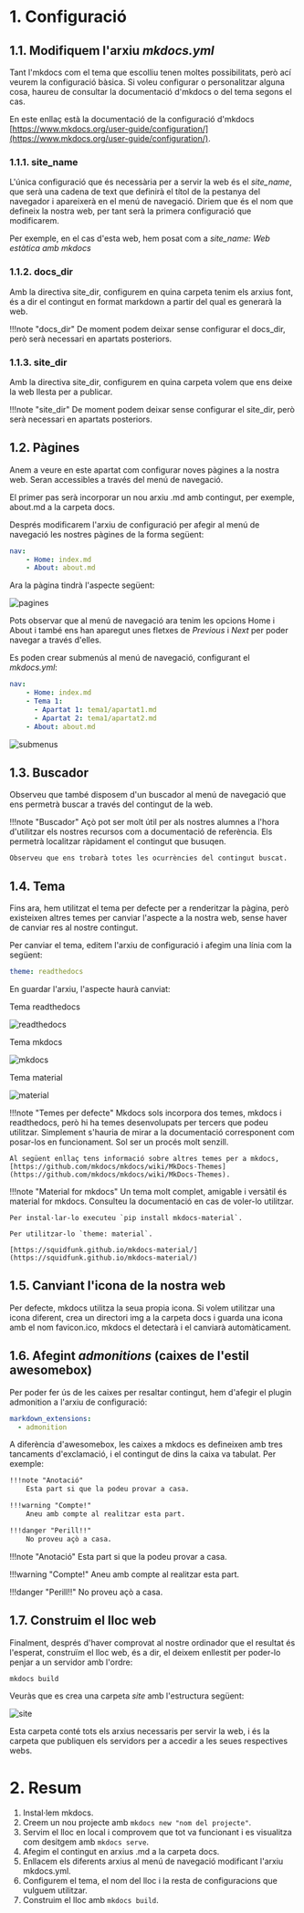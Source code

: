 # 1. Configuració

## 1.1. Modifiquem l'arxiu *mkdocs.yml*

Tant l'mkdocs com el tema que escolliu tenen moltes possibilitats, però ací veurem la configuració bàsica. Si voleu configurar o personalitzar alguna cosa, haureu de consultar la documentació d'mkdocs o del tema segons el cas.

En este enllaç està la documentació de la configuració d'mkdocs [https://www.mkdocs.org/user-guide/configuration/](https://www.mkdocs.org/user-guide/configuration/).

### 1.1.1. site_name

L'única configuració que és necessària per a servir la web és el *site_name*, que serà una cadena de text que definirà el títol de la pestanya del navegador i apareixerà en el menú de navegació. Diriem que és el nom que defineix la nostra web, per tant serà la primera configuració que modificarem.

Per exemple, en el cas d'esta web, hem posat com a *site_name: Web estàtica amb mkdocs*

### 1.1.2. docs_dir

Amb la directiva site_dir, configurem en quina carpeta tenim els arxius font, és a dir el contingut en format markdown a partir del qual es generarà la web.

!!!note "docs_dir"
    De moment podem deixar sense configurar el docs_dir, però serà necessari en apartats posteriors.

### 1.1.3. site_dir

Amb la directiva site_dir, configurem en quina carpeta volem que ens deixe la web llesta per a publicar.

!!!note "site_dir"
    De moment podem deixar sense configurar el site_dir, però serà necessari en apartats posteriors.

## 1.2. Pàgines

Anem a veure en este apartat com configurar noves pàgines a la nostra web. Seran accessibles a través del menú de navegació.

El primer pas serà incorporar un nou arxiu .md amb contingut, per exemple, about.md a la carpeta docs.

Després modificarem l'arxiu de configuració per afegir al menú de navegació les nostres pàgines de la forma següent:

```yaml
nav:
    - Home: index.md
    - About: about.md
```
Ara la pàgina tindrà l'aspecte següent:

![pagines](img/pagines.png)

Pots observar que al menú de navegació ara tenim les opcions Home i About i també ens han aparegut unes fletxes de *Previous* i *Next* per poder navegar a través d'elles.

Es poden crear submenús al menú de navegació, configurant el *mkdocs.yml*:

```yaml
nav:
    - Home: index.md
    - Tema 1:
      - Apartat 1: tema1/apartat1.md
      - Apartat 2: tema1/apartat2.md
    - About: about.md
```

![submenus](img/submenus.png)

## 1.3. Buscador

Observeu que també disposem d'un buscador al menú de navegació que ens permetrà buscar a través del contingut de la web. 

!!!note "Buscador" 
    Açò pot ser molt útil per als nostres alumnes a l'hora d'utilitzar els nostres recursos com a documentació de referència. Els permetrà localitzar ràpidament el contingut que busuqen.

    Observeu que ens trobarà totes les ocurrències del contingut buscat.

## 1.4. Tema

Fins ara, hem utilitzat el tema per defecte per a renderitzar la pàgina, però existeixen altres temes per canviar l'aspecte a la nostra web, sense haver de canviar res al nostre contingut.

Per canviar el tema, editem l'arxiu de configuració i afegim una línia com la següent:

```yaml
theme: readthedocs
```
En guardar l'arxiu, l'aspecte haurà canviat:

Tema readthedocs

![readthedocs](img/readthedocs.png)

Tema mkdocs

![mkdocs](img/tema_mkdocs.png)

Tema material

![material](img/tema_material.png)


!!!note "Temes per defecte"
    Mkdocs sols incorpora dos temes, mkdocs i readthedocs, però hi ha temes desenvolupats per tercers que podeu utilitzar. Simplement s'hauria de mirar a la documentació corresponent com posar-los en funcionament. Sol ser un procés molt senzill. 

    Al següent enllaç tens informació sobre altres temes per a mkdocs, [https://github.com/mkdocs/mkdocs/wiki/MkDocs-Themes](https://github.com/mkdocs/mkdocs/wiki/MkDocs-Themes).

!!!note "Material for mkdocs"
    Un tema molt complet, amigable i versàtil és material for mkdocs. Consulteu la documentació en cas de voler-lo utilitzar. 
    
    Per instal·lar-lo executeu `pip install mkdocs-material`.

    Per utilitzar-lo `theme: material`.

    [https://squidfunk.github.io/mkdocs-material/](https://squidfunk.github.io/mkdocs-material/)

## 1.5. Canviant l'icona de la nostra web

Per defecte, mkdocs utilitza la seua propia icona. Si volem utilitzar una icona diferent, crea un directori img a la carpeta docs i guarda una icona amb el nom favicon.ico, mkdocs el detectarà i el canviarà automàticament.

## 1.6. Afegint *admonitions* (caixes de l'estil awesomebox)

Per poder fer ús de les caixes per resaltar contingut, hem d'afegir el plugin admonition a l'arxiu de configuració:

```yaml
markdown_extensions:
  - admonition
```

A diferència d'awesomebox, les caixes a mkdocs es defineixen amb tres tancaments d'exclamació, i el contingut de dins la caixa va tabulat. Per exemple:

```markdown
!!!note "Anotació"
    Esta part si que la podeu provar a casa.

!!!warning "Compte!"
    Aneu amb compte al realitzar esta part.

!!!danger "Perill!!"
    No proveu açò a casa.
```

!!!note "Anotació"
    Esta part si que la podeu provar a casa.

!!!warning "Compte!"
    Aneu amb compte al realitzar esta part.

!!!danger "Perill!!"
    No proveu açò a casa.

## 1.7. Construim el lloc web

Finalment, després d'haver comprovat al nostre ordinador que el resultat és l'esperat, construïm el lloc web, és a dir, el deixem enllestit per poder-lo penjar a un servidor amb l'ordre:

```sh
mkdocs build
```

Veuràs que es crea una carpeta *site* amb l'estructura següent:

![site](img/site.png)

Esta carpeta conté tots els arxius necessaris per servir la web, i és la carpeta que publiquen els servidors per a accedir a les seues respectives webs.

# 2. Resum

1. Instal·lem mkdocs.
2. Creem un nou projecte amb `mkdocs new "nom del projecte"`.
3. Servim el lloc en local i comprovem que tot va funcionant i es visualitza com desitgem amb `mkdocs serve`.
4. Afegim el contingut en arxius .md a la carpeta docs.
5. Enllacem els diferents arxius al menú de navegació modificant l'arxiu mkdocs.yml.
6. Configurem el tema, el nom del lloc i la resta de configuracions que vulguem utilitzar.
7. Construim el lloc amb `mkdocs build`.